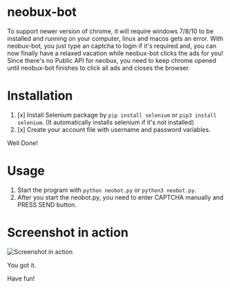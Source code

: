 # neobux-bot

To support newer version of chrome, it will require windows 7/8/10 to be installed and running on your computer, linux and macos gets an error.
With neobux-bot, you just type an captcha to login if it's required and, you can now finally have a relaxed vacation while neobux-bot clicks the ads for you!
Since there's no Public API for neobux, you need to keep chrome opened until neobux-bot finishes to click all ads and closes the browser.

# Installation

1. [x] Install Selenium package by ```pip install selenium``` or ```pip3 install selenium```. (It automatically installs selenium if it's not installed)
2. [x] Create your account file with username and password variables.

Well Done!

# Usage

1. Start the program with ```python neobot.py``` or ```python3 neobot.py```.
2. After you start the neobot.py, you need to enter CAPTCHA manually and PRESS SEND button.

# Screenshot in action

![Screenshot in action](https://cdn.discordapp.com/attachments/352944118864805889/785092880472735754/403.PNG)

You got it.

Have fun!
